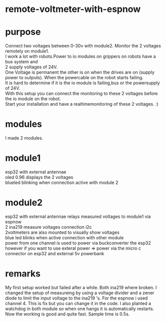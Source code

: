 # remote-voltmeter-with-espnow
# purpose
Connect two voltages between 0-30v with module2. Monitor the 2 voltages remotely on module1.<br />
I work a lot with robots.Power to io modules on grippers on robots have a bus system and<br />
2 supply voltages of 24V. <br />
One Voltage is permanent the other is on when the drives are on (supply power to outputs). When the powercable on the robot starts failing.<br />
It is hard to determine if it is the io module is failing,bus or the powersupply of 24V.<br />
With this setup you can connect the monitoring to these 2 voltages before the io module on the robot. <br />
Start your installation and have a realtimemonitoring of these 2 voltages. :)<br />
# modules
I made 2 modules.<br />
# module1
esp32 with external antennae<br />
oled 0.96 displays the 2 voltages<br />
blueled blinking when connection active with module 2<br />
# module2 
esp32 with external antennae relays measured voltages to module1 via espnow<br />
2 ina219 measure voltages connection i2c<br />
2voltmeters are also mounted to visually show voltages<br />
blue led blinks when active connection with other module<br />
power from one channel is used to power via buckconverter the esp32<br />
however if you want to use exteral power => power via the micro c connector on esp32 and external 5v powerbank<br />
# remarks
My first setup worked but failed after a while. Both ina219 where broken. 
I changed the setup of measureing by using a voltage divider and a zener diode to limit the input voltage to the ina219 's.
For the espnow i used channel 4. This is fix but you can change it in the code.
I also planted a watchdog in both module so when one hangs it is automatically restarts.
Now the working is good and quite fast. Sample time is 0.5s.





